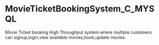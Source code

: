 # MovieTicketBookingSystem_C_MYSQL
Movie Ticket booking High Throughput system where multiple customers can signup,login,view available movies,book,update movies. 
